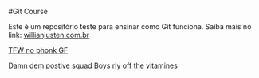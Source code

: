 #Git Course

Este é um repositório teste para ensinar como Git funciona.
Saiba mais no link: [willianjusten.com.br](https://willianjusten.com.br)

[TFW no phonk GF](https://www.youtube.com/watch?v=Du5b3yx-_tk)

[Damn dem postive squad Boys rly off the vitamines](www.suicidio.com.br)
